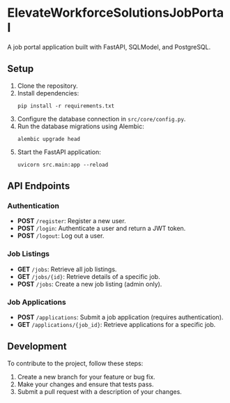 # ElevateWorkforceSolutionsJobPortal

A job portal application built with FastAPI, SQLModel, and PostgreSQL.

## Setup

1. Clone the repository.
2. Install dependencies:
   ```
   pip install -r requirements.txt
   ```
3. Configure the database connection in `src/core/config.py`.
4. Run the database migrations using Alembic:
   ```
   alembic upgrade head
   ```
5. Start the FastAPI application:
   ```
   uvicorn src.main:app --reload
   ```

## API Endpoints

### Authentication
- **POST** `/register`: Register a new user.
- **POST** `/login`: Authenticate a user and return a JWT token.
- **POST** `/logout`: Log out a user.

### Job Listings
- **GET** `/jobs`: Retrieve all job listings.
- **GET** `/jobs/{id}`: Retrieve details of a specific job.
- **POST** `/jobs`: Create a new job listing (admin only).

### Job Applications
- **POST** `/applications`: Submit a job application (requires authentication).
- **GET** `/applications/{job_id}`: Retrieve applications for a specific job.

## Development

To contribute to the project, follow these steps:

1. Create a new branch for your feature or bug fix.
2. Make your changes and ensure that tests pass.
3. Submit a pull request with a description of your changes.